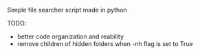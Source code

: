 Simple file searcher script made in python

TODO: 
- better code organization and reability  
- remove children of hidden folders when -nh flag is set to True